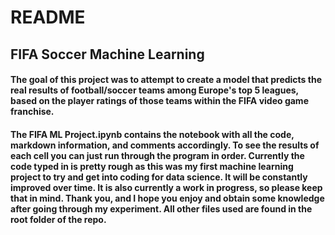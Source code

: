 # README
## FIFA Soccer Machine Learning

#### The goal of this project was to attempt to create a model that predicts the real results of football/soccer teams among Europe's top 5 leagues, based on the player ratings of those teams within the FIFA video game franchise.

#### The FIFA ML Project.ipynb contains the notebook with all the code, markdown information, and comments accordingly. To see the results of each cell you can just run through the program in order. Currently the code typed in is pretty rough as this was my first machine learning project to try and get into coding for data science. It will be constantly improved over time. It is also currently a work in progress, so please keep that in mind. Thank you, and I hope you enjoy and obtain some knowledge after going through my experiment. All other files used are found in the root folder of the repo. 

